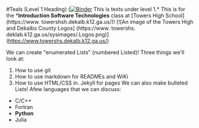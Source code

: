 #Teals (Level 1 Heading)
([![Binder](https://mybinder.org/badge_logo.svg)](https://mybinder.org/v2/gh/Veronicathebest/TEALS.git/HEAD)
This is texts under level 1.* This is for the ***Introduction Software Technologies** class at [Towers High School] (https://www. towershsh.dekalb.k12.ga.us/)!
[![An image of the Towers High and Dekalbs County Logos] (https://www. towershs. deklab.k12.ga.us/sysimages/.Logos.png)] (https://www.towershs.dekalb.k12.ga.us/)

We can create "enumerated Lists" (numbered Listed)! Three things we'll look at:
1. How to use git
2. How to use markdown for READMEs and WiKi
3. How to use HTML/CSS in. Jekyll for pages 
We can also make bulleted Lists! Afew languages that we can discuss:
- C/C++
- Fortran
- **Python**
- Julia 
